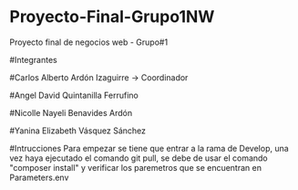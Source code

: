 # Proyecto-Final-Grupo1NW
Proyecto final de negocios web - Grupo#1

#Integrantes

#Carlos Alberto Ardón Izaguirre -> Coordinador

#Angel David Quintanilla Ferrufino

#Nicolle Nayeli Benavides Ardón

#Yanina Elizabeth Vásquez Sánchez


#Intrucciones
Para empezar se tiene que entrar a la rama de Develop, una vez haya ejecutado el comando git pull, se debe de usar el comando "composer install" y verificar los paremetros que se encuentran en Parameters.env
